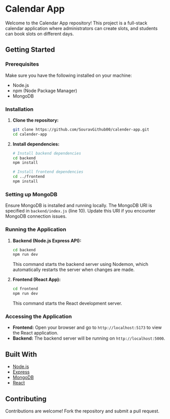 
# Calendar App

Welcome to the Calendar App repository! This project is a full-stack calendar application where administrators can create slots, and students can book slots on different days.

## Getting Started

### Prerequisites

Make sure you have the following installed on your machine:

- Node.js
- npm (Node Package Manager)
- MongoDB

### Installation

1. **Clone the repository:**

   ```bash
   git clone https://github.com/SouravGithub00/calender-app.git
   cd calender-app
   ```

2. **Install dependencies:**

   ```bash
   # Install backend dependencies
   cd backend
   npm install

   # Install frontend dependencies
   cd ../frontend
   npm install
   ```

### Setting up MongoDB

Ensure MongoDB is installed and running locally. The MongoDB URI is specified in `backend/index.js` (line 10). Update this URI if you encounter MongoDB connection issues.

### Running the Application

1. **Backend (Node.js Express API):**

   ```bash
   cd backend
   npm run dev
   ```

   This command starts the backend server using Nodemon, which automatically restarts the server when changes are made.

2. **Frontend (React App):**

   ```bash
   cd frontend
   npm run dev
   ```

   This command starts the React development server.

### Accessing the Application

- **Frontend:** Open your browser and go to `http://localhost:5173` to view the React application.
- **Backend:** The backend server will be running on `http://localhost:5000`.

## Built With

- [Node.js](https://nodejs.org/)
- [Express](https://expressjs.com/)
- [MongoDB](https://www.mongodb.com/)
- [React](https://reactjs.org/)

## Contributing

Contributions are welcome! Fork the repository and submit a pull request.
